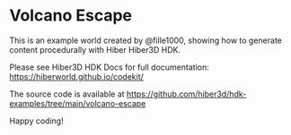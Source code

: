 # Volcano Escape

This is an example world created by @fille1000, showing how to generate content procedurally with Hiber Hiber3D HDK.

Please see Hiber3D HDK Docs for full documentation:
https://hiberworld.github.io/codekit/

The source code is available at
https://github.com/hiber3d/hdk-examples/tree/main/volcano-escape

Happy coding!
